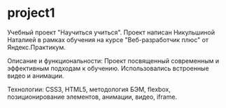 # project1
Учебный проект "Научиться учиться".
Проект написан Никульшиной Наталией в рамках обучения на курсе "Веб-разработчик плюс" от Яндекс.Практикум.

Описание и функциональности:
Проект посвященный современным и эффективным подходам к обучению. Использовались встроенные видео и анимации.

Технологии:
CSS3,
HTML5,
методология БЭМ,
flexbox,
позиционирование элементов,
анимации,
видео, iframe.
